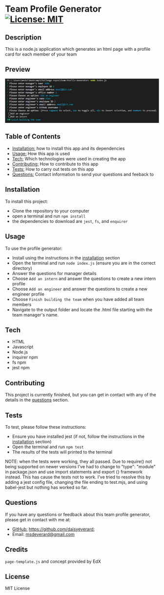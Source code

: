 # Team Profile Generator [![License: MIT](https://img.shields.io/badge/License-MIT-yellow.svg)](https://opensource.org/licenses/MIT)
  
## Description

This is a node.js application which generates an html page with a profile card for each member of your team 

## Preview

<p align="center">
<img src="./assets/preview.png" width="700" alt="screenshot of terminal">
</p>

## Table of Contents

- [Installation:](#installation) how to install this app and its dependencies
- [Usage:](#usage) How this app is used
- [Tech:](#tech) Which technologies were used in creating the app
- [Contributing:](#contributing) How to contribute to this app
- [Tests:](#tests) How to carry out tests on this app
- [Questions:](#questions) Contact information to send your questions and feeback to


## Installation

To install this project: 
  
  - Clone the repository to your computer
  - open a terminal and run `npm install`
  - the dependencies to download are `jest`, `fs`, and `enquirer`
  
## Usage

To use the profile generator:

  - Install using the instructions in the [installation](#installation) section
  - Open the terminal and run `node index.js` (ensure you are in the correct directory)
  - Answer the questions for manager details
  - Choose `Add an intern` and answer the questions to create a new intern profile
  - Choose `Add an engineer` and answer the questions to create a new engineer profile
  - Choose `Finish building the team` when you have added all team members
  - Navigate to the output folder and locate the .html file starting with the team manager's name. 

## Tech

- HTML
- Javascript
- Node.js
- inquirer npm
- fs npm
- jest npm 
  
## Contributing

This project is currently finished, but you can get in contact with any of the details in the [questions](#questions) section.
  
## Tests

To test, please follow these instructions:
  - Ensure you have installed jest (if not, follow the instructions in the [installation](#installation) section)
  - Open the terminal and run `npm test`
  - The results of the tests will printed to the terminal

  NOTE: when the tests were working, they all passed. Due to require() not being supported on newer versions I've had to change to "type": "module" in package.json and use import statements and export {} framework instead. This has cause the tests not to work. I've tried to resolve this by adding a jest config file, changing the file ending to test.mjs, and using babel-jest but nothing has worked so far. 
  
## Questions

If you have any questions or feedback about this team profile generator, please get in contact with me at:
  - [GitHub:](https://github.com/daisyeverard) https://github.com/daisyeverard; 
  - Email: msdeverard@gmail.com
  
## Credits

`page-template.js` and concept provided by EdX 

## License

MIT License
